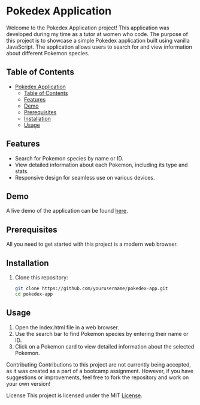 # Pokedex Application

Welcome to the Pokedex Application project! This application was developed during my time as a tutor at women who code. The purpose of this project is to showcase a simple Pokedex application built using vanilla JavaScript. The application allows users to search for and view information about different Pokemon species.

## Table of Contents

- [Pokedex Application](#pokedex-application)
  - [Table of Contents](#table-of-contents)
  - [Features](#features)
  - [Demo](#demo)
  - [Prerequisites](#prerequisites)
  - [Installation](#installation)
  - [Usage](#usage)

## Features

- Search for Pokemon species by name or ID.
- View detailed information about each Pokemon, including its type and stats.
- Responsive design for seamless use on various devices.

## Demo

A live demo of the application can be found [here](https://dylasx.github.io/pokedex-wwc/).

## Prerequisites

All you need to get started with this project is a modern web browser.

## Installation

1. Clone this repository:

   ```bash
   git clone https://github.com/yourusername/pokedex-app.git
   cd pokedex-app

## Usage

1. Open the index.html file in a web browser.
2. Use the search bar to find Pokemon species by entering their name or ID.
3. Click on a Pokemon card to view detailed information about the selected Pokemon.

Contributing
Contributions to this project are not currently being accepted, as it was created as a part of a bootcamp assignment. However, if you have suggestions or improvements, feel free to fork the repository and work on your own version!

License
This project is licensed under the MIT [License](license).
